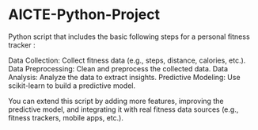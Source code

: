 # AICTE-Python-Project



Python script that includes the basic following steps for a personal fitness tracker :

Data Collection: Collect fitness data (e.g., steps, distance, calories, etc.).
Data Preprocessing: Clean and preprocess the collected data.
Data Analysis: Analyze the data to extract insights.
Predictive Modeling: Use scikit-learn to build a predictive model.


You can extend this script by adding more features, improving the predictive model, and integrating it with real fitness data sources 
(e.g., fitness trackers, mobile apps, etc.).
